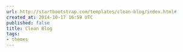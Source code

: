 ```yaml
---
url: http://startbootstrap.com/templates/clean-blog/index.html#
created_at: 2014-10-17 16:59 UTC
published: false
title: Clean Blog
tags:
- themes
---
```




